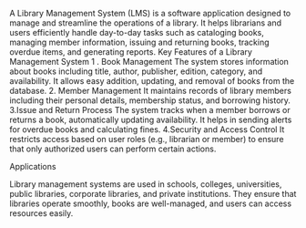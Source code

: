 A Library Management System (LMS) is a software application designed to manage and streamline the operations of a library. It helps librarians and users efficiently handle day-to-day tasks such as cataloging books, managing member information, issuing and returning books, tracking overdue items, and generating reports.
Key Features of a Library Management System
1 . Book Management
The system stores information about books including title, author, publisher, edition, category, and availability. It allows easy addition, updating, and removal of books from the database.
2. Member Management
It maintains records of library members including their personal details, membership status, and borrowing history.
3.Issue and Return Process
The system tracks when a member borrows or returns a book, automatically updating availability. It helps in sending alerts for overdue books and calculating fines.
4.Security and Access Control
It restricts access based on user roles (e.g., librarian or member) to ensure that only authorized users can perform certain actions.

Applications

Library management systems are used in schools, colleges, universities, public libraries, corporate libraries, and private institutions. They ensure that libraries operate smoothly, books are well-managed, and users can access resources easily.
